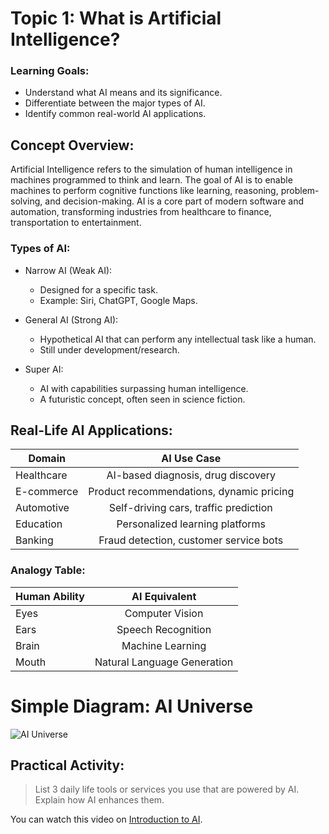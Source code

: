 # Topic 1: What is Artificial Intelligence?

### Learning Goals:
* Understand what AI means and its significance.
* Differentiate between the major types of AI.
* Identify common real-world AI applications.


## Concept Overview:
Artificial Intelligence refers to the simulation of human intelligence in machines programmed to think and learn. The goal of AI is to enable machines to perform cognitive functions like learning, reasoning, problem-solving, and decision-making.
AI is a core part of modern software and automation, transforming industries from healthcare to finance, transportation to entertainment.

### Types of AI:
* Narrow AI (Weak AI):
    * Designed for a specific task.
    * Example: Siri, ChatGPT, Google Maps.

* General AI (Strong AI):
    * Hypothetical AI that can perform any intellectual task like a human.
    * Still under development/research.

* Super AI:
    * AI with capabilities surpassing human intelligence.
    * A futuristic concept, often seen in science fiction.


## Real-Life AI Applications:
|Domain          |AI Use Case        |
|----------------|:-----------------:|
|Healthcare      |AI-based diagnosis, drug discovery |
|E-commerce      |Product recommendations, dynamic pricing |
|Automotive      |Self-driving cars, traffic prediction|
|Education       |Personalized learning platforms|
|Banking         |Fraud detection, customer service bots|


### Analogy Table:
| Human Ability | AI Equivalent     |
|---------------|:-----------------:|
| Eyes          |Computer Vision    |
| Ears          |Speech Recognition |
| Brain         |Machine Learning   |
| Mouth         |Natural Language Generation|


# Simple Diagram: AI Universe
![AI Universe](/course-markdowns/AI/images/ai-universe.png)  


## Practical Activity:
> List 3 daily life tools or services you use that are powered by AI. Explain how AI enhances them.


You can watch this video on [Introduction to AI](https://youtu.be/GHpchgLoDvI?si=ruVLqmdyROeGu-AD).